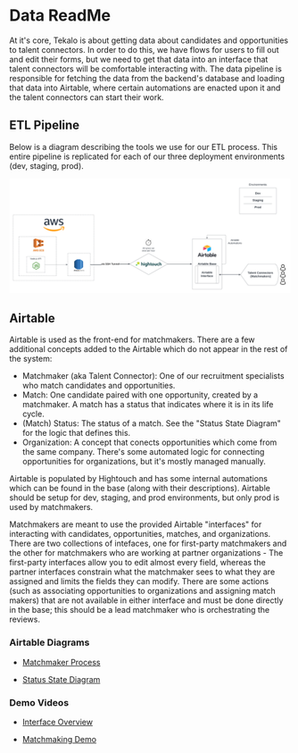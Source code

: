 # Data ReadMe

At it's core, Tekalo is about getting data about candidates and opportunities to talent connectors. In order to do this, we have flows for users to fill out and edit their forms, but we need to get that data into an interface that talent connectors will be comfortable interacting with. The data pipeline is responsible for fetching the data from the backend's database and loading that data into Airtable, where certain automations are enacted upon it and the talent connectors can start their work.

## ETL Pipeline

Below is a diagram describing the tools we use for our ETL process. This entire pipeline is replicated for each of our three deployment environments (dev, staging, prod).

![ETL Infrastructure Diagram](./media/tekalo_etl_infra.png 'ETL Infrastructure')

## Airtable

Airtable is used as the front-end for matchmakers. There are a few additional concepts added to the Airtable which do not appear in the rest of the system:

- Matchmaker (aka Talent Connector): One of our recruitment specialists who match candidates and opportunities.
- Match: One candidate paired with one opportunity, created by a matchmaker. A match has a status that indicates where it is in its life cycle.
- (Match) Status: The status of a match. See the "Status State Diagram" for the logic that defines this.
- Organization: A concept that conects opportunities which come from the same company. There's some automated logic for connecting opportunities for organizations, but it's mostly managed manually.

Airtable is populated by Hightouch and has some internal automations which can be found in the base (along with their descriptions). Airtable should be setup for dev, staging, and prod environments, but only prod is used by matchmakers.

Matchmakers are meant to use the provided Airtable "interfaces" for interacting with candidates, opportunities, matches, and organizations. There are two collections of intefaces, one for first-party matchmakers and the other for matchmakers who are working at partner organizations - The first-party interfaces allow you to edit almost every field, whereas the partner interfaces constrain what the matchmaker sees to what they are assigned and limits the fields they can modify. There are some actions (such as associating opportunities to organizations and assigning match makers) that are not available in either interface and must be done directly in the base; this should be a lead matchmaker who is orchestrating the reviews.

### Airtable Diagrams

- [Matchmaker Process](https://lucid.app/lucidchart/invitations/accept/inv_a0d8b2b0-784a-41f7-9947-9e8ebf7ab707)

- [Status State Diagram](https://lucid.app/lucidchart/invitations/accept/inv_3c0c10c4-666a-4285-8897-cedd390fda99)

### Demo Videos

- [Interface Overview](https://drive.google.com/file/d/1-6Sv5in0GT8kv5Rjw5_w9wuRXgGKmUk4/view?usp=drive_link)

- [Matchmaking Demo](https://drive.google.com/file/d/1ADBK8S-aJM6fjGN5yNbhPoq5k9PIertW/view?usp=drive_link)
